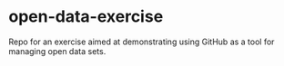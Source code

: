 open-data-exercise
==================

Repo for an exercise aimed at demonstrating using GitHub as a tool for managing open data sets.

